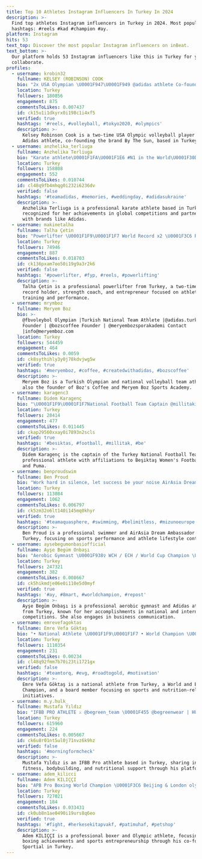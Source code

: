 ```yaml
---
title: Top 10 Athletes Instagram Influencers In Turkey In 2024
description: >-
  Find top athletes Instagram influencers in Turkey in 2024. Most popular
  hashtags: #reels #kad #champion #ay.
platform: Instagram
hits: 53
text_top: Discover the most popular Instagram influencers on inBeat.
text_bottom: >-
  Our platform holds 53 Instagram influencers like this in Turkey for you to
  collaborate.
profiles:
  - username: krobin32
    fullname: KELSEY (ROBINSON) COOK
    bio: "2x USA Olympian \U0001F947\U0001F949 @adidas athlete Co-founder @bythesun_____ \U0001F48C Collab@kelseymarie.co"
    location: Turkey
    followers: 180856
    engagement: 875
    commentsToLikes: 0.007437
    id: ck15u1i1dkyrx0i198c1i4xf5
    verified: true
    hashtags: '#reels, #volleyball, #tokyo2020, #olympics'
    description: >-
      Kelsey Robinson Cook is a two-time USA Olympic volleyball player and an
      Adidas athlete, co-founding the brand By The Sun, based in Turkey.
  - username: anzhelika_terliuga
    fullname: Anzhelika Terliuga
    bio: "Karate athlete\U0001F1FA\U0001F1E6 #N1 in the World\U0001F30D\U0001F51D \U0001F947WorldGames 2022\U0001F1FA\U0001F1F8 \U0001F948OlympicGames 202\U0001F9A0\U0001F1EF\U0001F1F5 \U0001F947EuroGames 2023\U0001F1F5\U0001F1F1 \U0001F3C65xGrandWinner K1 #Adidasteam @adidasukraine YouTube⬇️"
    location: Turkey
    followers: 158808
    engagement: 552
    commentsToLikes: 0.010744
    id: cl48q9fb4mhqg0i232i6236dv
    verified: false
    hashtags: '#teamadidas, #memories, #weddingday, #adidasukraine'
    description: >-
      Anzhelika Terliuga is a professional karate athlete based in Turkey,
      recognized for her achievements in global competitions and partnerships
      with brands like Adidas.
  - username: makinetalha
    fullname: Talha Çetin
    bio: "Powerlifter \U0001F1F9\U0001F1F7 World Record x2 \U0001F3C6 Raw Total 955kg \U0001F680 Athlete @take_hiq \U00013080 “\U0001D55E\U0001D552\U0001D55C\U0001D55A\U0001D55F\U0001D556\U0001D7D9\U0001D7D8” \U0001F6E0 CEO-Founder @makinegaraj ⚙️ Coach @strongsoon Strength Coach \U0001F4C8✍\U0001F3FB"
    location: Turkey
    followers: 74946
    engagement: 887
    commentsToLikes: 0.018703
    id: ck136pxam7oo50i19g9a3r2k6
    verified: false
    hashtags: '#powerlifter, #fyp, #reels, #powerlifting'
    description: >-
      Talha Çetin is a professional powerlifter from Turkey, a two-time world
      record holder, strength coach, and entrepreneur focused on athletic
      training and performance.
  - username: mrymboz
    fullname: Meryem Boz
    bio: >-
      @fbvoleybol Olympian |Turkish National Team Athlete |@adidas.turkiye
      Founder | @bozscoffee Founder | @meryembozsporakademi Contact
      |info@meryemboz.com
    location: Turkey
    followers: 544459
    engagement: 464
    commentsToLikes: 0.0059
    id: ck8sythihly3y0j78kdvjwg5w
    verified: true
    hashtags: '#meryemboz, #coffee, #createdwithadidas, #bozscoffee'
    description: >-
      Meryem Boz is a Turkish Olympian and national volleyball team athlete,
      also the founder of Boz's Coffee and Meryem Boz Sports Academy.
  - username: karagenc3
    fullname: Didem Karagenç
    bio: "\U0001F1F9\U0001F1F7National Football Team Captain @millitakimlar ⚽️ @bjkkadinfutbol ✍\U0001F3FBTeamVisa Athlete @visauk \U0001F45APumaAthlete @pumaturkiye \U0001F449Communication @talent360pro"
    location: Turkey
    followers: 28414
    engagement: 477
    commentsToLikes: 0.011445
    id: ckap29560xxay0i7893n2scls
    verified: true
    hashtags: '#besiktas, #football, #millitak, #be'
    description: >-
      Didem Karagenç is the captain of the Turkey National Football Team and a
      professional athlete with affiliations to Beşiktaş Women's Football, Visa,
      and Puma.
  - username: benproudswim
    fullname: Ben Proud
    bio: "Work hard in silence, let success be your noise AirAsia Dream Ambassador @Aquasphere Athlete @energystandard \U0001F4CD@Gloriasportsarena Contact @fit_mg_uk"
    location: Turkey
    followers: 113084
    engagement: 1062
    commentsToLikes: 0.006797
    id: ck5zm32o6lt140i145mq0khyr
    verified: true
    hashtags: '#teamaquasphere, #swimming, #belimitless, #mizunoeurope'
    description: >-
      Ben Proud is a professional swimmer and AirAsia Dream Ambassador based in
      Turkey, focusing on sports performance and athlete lifestyle content.
  - username: aysebegumonbasiofficial
    fullname: Ayşe Begüm Onbaşı
    bio: "Aerobic Gymnast \U0001F938‍♀️ WCH / ECH / World Cup Champion \U0001F947 National Team / Spor Toto SK \U0001F1F9\U0001F1F7\U0001F9BE Adidas Athlete \U0001F45F\U0001F5A4 Business & Communication: @lunarballsports \U0001F48C"
    location: Turkey
    followers: 247321
    engagement: 382
    commentsToLikes: 0.008667
    id: ck5hikmdje06e0i110e5d0myf
    verified: true
    hashtags: '#ay, #8mart, #worldchampion, #repost'
    description: >-
      Ayşe Begüm Onbaşı is a professional aerobic gymnast and Adidas athlete
      from Turkey, known for her accomplishments in national and international
      competitions. She also engages in business communication.
  - username: emrevefagoktas
    fullname: Emre Vefa Göktaş
    bio: "• National Athlete \U0001F1F9\U0001F1F7 • World Champion \U0001F947 • European Champion \U0001F947 • Board Member @hisfederasyonu \U0001F454 @torqnutritiontr @enfitonline"
    location: Turkey
    followers: 1110354
    engagement: 231
    commentsToLikes: 0.00234
    id: cl48q92fmm7b70i23ti1721gx
    verified: false
    hashtags: '#teamtorq, #evg, #roadtogold, #motivation'
    description: >-
      Emre Vefa Göktaş is a national athlete from Turkey, a World and European
      Champion, and a board member focusing on sports and nutrition-related
      initiatives.
  - username: m.y.hulk_
    fullname: Mustafa Yıldız
    bio: "IFBB PRO ATHLETE ⚔️ @begreen_team \U0001F455 @begreenwear | HULK10 \U0001F6D2 \U0001F48A@proteinocean|HULK10\U0001F6D2 DEĞİŞİM HİKAYENİ BİRLİKTE YAZALIM ⚔️ PROFESYONEL DESTEK AL \U0001F447\U0001F3FD"
    location: Turkey
    followers: 615960
    engagement: 224
    commentsToLikes: 0.005667
    id: ck6u8r01nt5ul0j71nvz6k9hz
    verified: false
    hashtags: '#morningformcheck'
    description: >-
      Mustafa Yıldız is an IFBB Pro athlete based in Turkey, sharing insights on
      fitness, bodybuilding, and nutritional support through his platforms.
  - username: adem_kilicci
    fullname: Adem KILIÇÇI
    bio: "APB Pro Boxing World Champion \U0001F3C6 Beijing & London olympic athlete \U0001F1F9\U0001F1F7 \U0001F4E9İletişim : adem@ademkilicci.com \U0001F94ACo-Founder @sportial #LivelikeaChampion"
    location: Turkey
    followers: 727021
    engagement: 184
    commentsToLikes: 0.033431
    id: ck0ub8n1ae0490i19urs8q6eo
    verified: true
    hashtags: '#fight, #herkesekitapvakf, #patimuhaf, #petshop'
    description: >-
      Adem KILIÇÇI is a professional boxer and Olympic athlete, focusing on
      boxing achievements and sports entrepreneurship through his co-founding of
      Sportial in Turkey.
---
```


